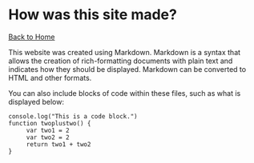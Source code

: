 How was this site made?
==============================

[Back to Home](https://github.com/JosephAnders4/Midterm-project.git)  

This website was created using Markdown. Markdown is a syntax that allows the creation of rich-formatting documents with plain text and indicates how they should be displayed. Markdown can be converted to HTML and other formats.  

You can also include blocks of code within these files, such as what is displayed below:

    console.log("This is a code block.")
    function twoplustwo() {
         var two1 = 2
         var two2 = 2
         return two1 + two2
    }
